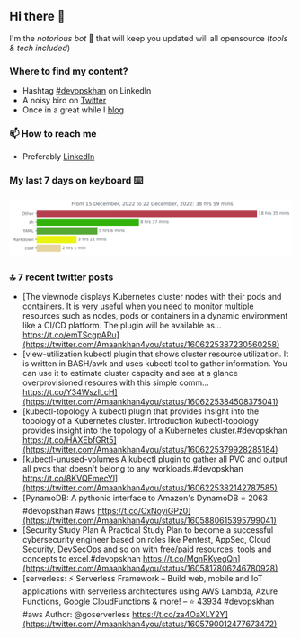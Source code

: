<!--- [![Hits](https://hits.seeyoufarm.com/api/count/incr/badge.svg?url=https%3A%2F%2Fgithub.com%2Fakhan4u%2Fhit-counter&count_bg=%2379C83D&title_bg=%23555555&icon=&icon_color=%23E7E7E7&title=visits&edge_flat=false)](https://hits.seeyoufarm.com) --->

## Hi there 👋

I'm the _notorious bot_ 🤣 that will keep you updated will all opensource (_tools & tech included_) 

### Where to find my content?

* Hashtag [#devopskhan](https://www.linkedin.com/feed/hashtag/devopskhan) on LinkedIn
* A noisy bird on [Twitter](https://twitter.com/Amaankhan4you)
* Once in a great while I [blog](https://linuxparrot.netlify.app) 


### 📫 **How to reach me**

* Preferably [LinkedIn](https://www.linkedin.com/in/amaan-khan-linux-ninja)

### My last 7 days on keyboard ⌨️

<img src="https://github.com/akhan4u/akhan4u/blob/main/images/stat.svg" alt="Amaan's Wakatime Activity!"/>

### 🔝 7 recent twitter posts
<!-- DEVDOJO:START -->
- [The viewnode displays Kubernetes cluster nodes with their pods and containers. It is very useful when you need to monitor multiple resources such as nodes, pods or containers in a dynamic environment like a CI/CD platform. The plugin will be available as… https://t.co/emTScgpARu](https://twitter.com/Amaankhan4you/status/1606225387230560258)
- [view-utilization kubectl plugin that shows cluster resource utilization. It is written in BASH/awk and uses kubectl tool to gather information. You can use it to estimate cluster capacity and see at a glance overprovisioned resoures with this simple comm… https://t.co/Y34WszILcH](https://twitter.com/Amaankhan4you/status/1606225384508375041)
- [kubectl-topology A kubectl plugin that provides insight into the topology of a Kubernetes cluster. Introduction kubectl-topology provides insight into the topology of a Kubernetes cluster.#devopskhan https://t.co/HAXEbfGRt5](https://twitter.com/Amaankhan4you/status/1606225379928285184)
- [kubectl-unused-volumes A kubectl plugin to gather all PVC and output all pvcs that doesn&#39;t belong to any workloads.#devopskhan https://t.co/8KVQEmecYl](https://twitter.com/Amaankhan4you/status/1606225382142787585)
- [PynamoDB: A pythonic interface to Amazon&#39;s DynamoDB
⭐️ 2063
#devopskhan #aws
https://t.co/CxNoyiGPz0](https://twitter.com/Amaankhan4you/status/1605880615395799041)
- [Security Study Plan A Practical Study Plan to become a successful cybersecurity engineer based on roles like Pentest, AppSec, Cloud Security, DevSecOps and so on with free/paid resources, tools and concepts to excel.#devopskhan https://t.co/MgnRKyegQn](https://twitter.com/Amaankhan4you/status/1605817806246780928)
- [serverless: ⚡ Serverless Framework – Build web, mobile and IoT applications with serverless architectures using AWS Lambda, Azure Functions, Google CloudFunctions &amp; more! – 
⭐️ 43934
#devopskhan #aws
Author: @goserverless
https://t.co/za4OaXLY2Y](https://twitter.com/Amaankhan4you/status/1605790012477673472)
<!-- DEVDOJO:END -->

<!-- ![Amaan's GitHub stats](https://github-readme-stats.vercel.app/api?username=akhan4u&count_private=true&show_icons=true&hide=contribs) -->
